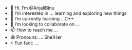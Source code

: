 - 👋 Hi, I’m @AnjaliBinu
- 👀 I’m interested in ... learning and exploring new things
- 🌱 I’m currently learning ...C++
- 💞️ I’m looking to collaborate on ...
- 📫 How to reach me ...
- 😄 Pronouns: ... She/Her
- ⚡ Fun fact: ...

<!---
AnjaliBinu/AnjaliBinu is a ✨ special ✨ repository because its `README.md` (this file) appears on your GitHub profile.
You can click the Preview link to take a look at your changes.
--->
